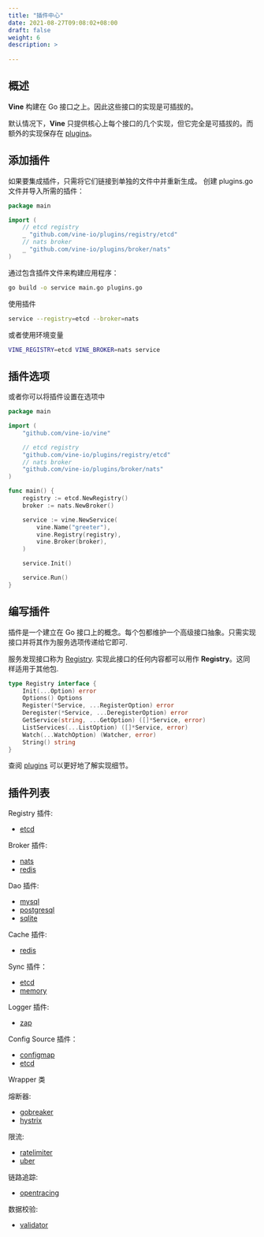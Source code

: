 ```yaml
---
title: "插件中心"
date: 2021-08-27T09:08:02+08:00
draft: false
weight: 6
description: >
  
---
```

## 概述
**Vine** 构建在 Go 接口之上。因此这些接口的实现是可插拔的。

默认情况下，**Vine** 只提供核心上每个接口的几个实现，但它完全是可插拔的。而额外的实现保存在 [plugins](https://github.com/vine-io/plugins)。

## 添加插件

如果要集成插件，只需将它们链接到单独的文件中并重新生成。
创建 plugins.go 文件并导入所需的插件：
```go
package main

import (
    // etcd registry
    _ "github.com/vine-io/plugins/registry/etcd"
    // nats broker
    _ "github.com/vine-io/plugins/broker/nats"
)
```

通过包含插件文件来构建应用程序：
```bash
go build -o service main.go plugins.go
```

使用插件
```bash
service --registry=etcd --broker=nats
```
或者使用环境变量
```bash
VINE_REGISTRY=etcd VINE_BROKER=nats service
```

## 插件选项
或者你可以将插件设置在选项中
```go
package main

import (
    "github.com/vine-io/vine"

    // etcd registry
    "github.com/vine-io/plugins/registry/etcd"
    // nats broker
    "github.com/vine-io/plugins/broker/nats"
)

func main() {
    registry := etcd.NewRegistry()
    broker := nats.NewBroker()

    service := vine.NewService(
        vine.Name("greeter"),
        vine.Registry(registry),
        vine.Broker(broker),
    )

    service.Init()

    service.Run()
}
```

## 编写插件

插件是一个建立在 Go 接口上的概念。每个包都维护一个高级接口抽象。只需实现接口并将其作为服务选项传递给它即可.

服务发现接口称为 [Registry](https://pkg.go.dev/github.com/vine-io/vine/core/registry#Registry). 实现此接口的任何内容都可以用作 **Registry**。这同样适用于其他包.

```go
type Registry interface {
	Init(...Option) error
	Options() Options
	Register(*Service, ...RegisterOption) error
	Deregister(*Service, ...DeregisterOption) error
	GetService(string, ...GetOption) ([]*Service, error)
	ListServices(...ListOption) ([]*Service, error)
	Watch(...WatchOption) (Watcher, error)
	String() string
}
```
查阅 [plugins](https://github.com/vine-io/plugins) 可以更好地了解实现细节。

## 插件列表
Registry 插件:
- [etcd](https://github.com/vine-io/plugins/tree/main/registry/etcd)

Broker 插件:
- [nats](https://github.com/vine-io/plugins/tree/main/broker/nats)
- [redis](https://github.com/vine-io/plugins/tree/main/broker/redis)

Dao 插件:
- [mysql](https://github.com/vine-io/plugins/tree/main/dao/mysql)
- [postgresql](https://github.com/vine-io/plugins/tree/main/dao/postgres)
- [sqlite](https://github.com/vine-io/plugins/tree/main/dao/sqlite)

Cache 插件:
- [redis](https://github.com/vine-io/plugins/tree/main/cache/redis)

Sync 插件：
- [etcd](https://github.com/vine-io/plugins/tree/main/sync/etcd)
- [memory](https://github.com/vine-io/plugins/tree/main/sync/memory)

Logger 插件:
- [zap](https://github.com/vine-io/plugins/tree/main/logger/zap)

Config Source 插件：
- [configmap](https://github.com/vine-io/plugins/tree/main/config/source/configmap)
- [etcd](https://github.com/vine-io/plugins/tree/main/config/source/etcd)

Wrapper 类

熔断器:
- [gobreaker](https://github.com/vine-io/plugins/tree/main/wrapper/breaker/gobreaker)
- [hystrix](https://github.com/vine-io/plugins/tree/main/wrapper/breaker/hystrix)

限流:
- [ratelimiter](https://github.com/vine-io/plugins/tree/main/wrapper/ratelimiter/ratelimiter)
- [uber](https://github.com/vine-io/plugins/tree/main/wrapper/ratelimiter/uber)

链路追踪:
- [opentracing](https://github.com/vine-io/plugins/tree/main/wrapper/trace/opentracing)

数据校验:
- [validator](https://github.com/vine-io/plugins/tree/main/wrapper/validator)
